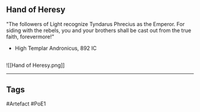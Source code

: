 ## Hand of Heresy
"The followers of Light recognize Tyndarus Phrecius as
the Emperor. For siding with the rebels, you and your
brothers shall be cast out from the true faith, forevermore!"
- High Templar Andronicus, 892 IC
##
![[Hand of Heresy.png]]

---
## Tags
#Artefact
#PoE1